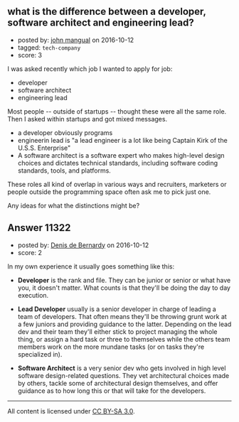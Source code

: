 ## what is the difference between a developer, software architect and engineering lead?

- posted by: [john mangual](https://stackexchange.com/users/382049/john-mangual) on 2016-10-12
- tagged: `tech-company`
- score: 3

I was asked recently which job I wanted to apply for job: 

* developer
* software architect
* engineering lead

Most people -- outside of startups -- thought these were all the same role.  Then I asked within startups and got mixed messages.

* a developer obviously programs 
* engineerin lead is "a lead engineer is a lot like being Captain Kirk of the U.S.S. Enterprise" 
* A software architect is a software expert who makes high-level design choices and dictates technical standards, including software coding standards, tools, and platforms. 

These roles all kind of overlap in various ways and recruiters, marketers or people outside the programming space often ask me to pick just one.  

Any ideas for what the distinctions might be?


## Answer 11322

- posted by: [Denis de Bernardy](https://stackexchange.com/users/182468/denis-de-bernardy) on 2016-10-12
- score: 2

In my own experience it usually goes something like this:

- **Developer** is the rank and file. They can be junior or senior or what have you, it doesn't matter. What counts is that they'll be doing the day to day execution.

- **Lead Developer** usually is a senior developer in charge of leading a team of developers. That often means they'll be throwing grunt work at a few juniors and providing guidance to the latter. Depending on the lead dev and their team they'll either stick to project managing the whole thing, or assign a hard task or three to themselves while the others team members work on the more mundane tasks (or on tasks they're specialized in).

- **Software Architect** is a very senior dev who gets involved in high level software design-related questions. They vet architectural choices made by others, tackle some of architectural design themselves, and offer guidance as to how long this or that will take for the developers.



---

All content is licensed under [CC BY-SA 3.0](https://creativecommons.org/licenses/by-sa/3.0/).
